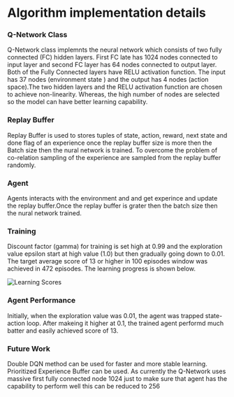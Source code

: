 # Algorithm implementation details

### Q-Network Class
Q-Network class implemnts the neural network which consists of two fully connected (FC) hidden layers.
First FC late has 1024 nodes connected to input layer and second FC layer has 64 nodes connected to output layer. 
Both of the Fully Connected layers have RELU activation function. The input has 37 nodes (environment state ) 
and the output has 4 nodes (action space).The two hidden layers and the RELU activation function are chosen to achieve non-linearity. Whereas, 
the high number of nodes are selected so the model can have better learning capability. 

### Replay Buffer
Replay Buffer is used to stores tuples of state, action, reward, next state and done flag of an experience once the replay 
buffer size is more then the Batch size then the nural network is trained. To overcome the problem of co-relation sampling of the experience are
sampled from the replay buffer randomly.

### Agent

Agents interacts with the environment and and get experince and update the replay buffer.Once the replay buffer is grater then the batch size
then the nural network trained.


### Training

Discount factor (gamma) for training is set high at 0.99 and the exploration value epsilon start at high value (1.0) but then gradually going 
down to 0.01. The target average score of 13 or higher in 100 episodes window was achieved in 472 episodes. The learning progress is shown below.

![Learning Scores](./image/score_vs_episode.PNG)

### Agent Performance

Initially, when the exploration value was 0.01, the agent was trapped state-action loop. 
After makeing it higher at 0.1, the trained agent performd much batter and easily achieved score of 13.

### Future Work
Double DQN method can be used for faster and more stable learning.
Prioritized Experience Buffer can be used.
As currently the Q-Network uses massive first fully connected node 1024 
just to make sure that agent has the capability to perform well this can be reduced to 256